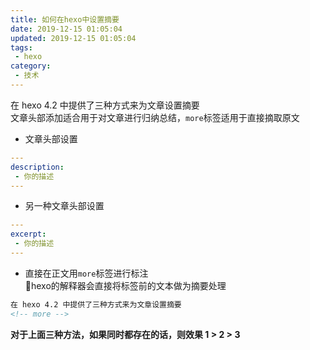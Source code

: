 ```yaml
---
title: 如何在hexo中设置摘要
date: 2019-12-15 01:05:04
updated: 2019-12-15 01:05:04
tags:
 - hexo
category:
 - 技术
---
```


在 hexo 4.2 中提供了三种方式来为文章设置摘要  
文章头部添加适合用于对文章进行归纳总结，```more```标签适用于直接摘取原文
<!-- more -->
- 文章头部设置  
``` yml
---
description:
 - 你的描述
---
```
- 另一种文章头部设置
``` yml
---
excerpt:
 - 你的描述
---
```
- 直接在正文用```more```标签进行标注  
  hexo的解释器会直接将标签前的文本做为摘要处理
``` html
在 hexo 4.2 中提供了三种方式来为文章设置摘要
<!-- more -->
```
**对于上面三种方法，如果同时都存在的话，则效果 1 > 2 > 3**

